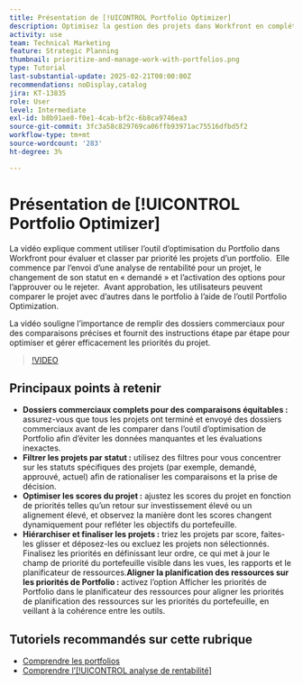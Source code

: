 ```yaml
---
title: Présentation de [!UICONTROL Portfolio Optimizer]
description: Optimisez la gestion des projets dans Workfront en complétant des dossiers commerciaux pour des comparaisons équitables, en filtrant les projets par statut, en ajustant les scores de manière dynamique, en hiérarchisant les projets de manière efficace et en alignant la planification des ressources sur les objectifs du portefeuille.
activity: use
team: Technical Marketing
feature: Strategic Planning
thumbnail: prioritize-and-manage-work-with-portfolios.png
type: Tutorial
last-substantial-update: 2025-02-21T00:00:00Z
recommendations: noDisplay,catalog
jira: KT-13835
role: User
level: Intermediate
exl-id: b8b91ae8-f0e1-4cab-bf2c-6b8ca9746ea3
source-git-commit: 3fc3a58c829769ca06ffb93971ac75516dfbd5f2
workflow-type: tm+mt
source-wordcount: '283'
ht-degree: 3%

---
```


# Présentation de [!UICONTROL Portfolio Optimizer]

La vidéo explique comment utiliser l’outil d’optimisation du Portfolio dans Workfront pour évaluer et classer par priorité les projets d’un portfolio. &#x200B; Elle commence par l’envoi d’une analyse de rentabilité pour un projet, le changement de son statut en « demandé » et l’activation des options pour l’approuver ou le rejeter. &#x200B; Avant approbation, les utilisateurs peuvent comparer le projet avec d’autres dans le portfolio à l’aide de l’outil Portfolio Optimization. &#x200B;

La vidéo souligne l’importance de remplir des dossiers commerciaux pour des comparaisons précises et fournit des instructions étape par étape pour optimiser et gérer efficacement les priorités du projet. &#x200B;

>[!VIDEO](https://video.tv.adobe.com/v/3446275/?quality=12&learn=on&enablevpops)

## Principaux points à retenir

* **Dossiers commerciaux complets pour des comparaisons équitables :** assurez-vous que tous les projets ont terminé et envoyé des dossiers commerciaux avant de les comparer dans l’outil d’optimisation de Portfolio afin d’éviter les données manquantes et les évaluations inexactes. &#x200B;
* **Filtrer les projets par statut :** utilisez des filtres pour vous concentrer sur les statuts spécifiques des projets (par exemple, demandé, approuvé, actuel) afin de rationaliser les comparaisons et la prise de décision. &#x200B;
* **Optimiser les scores du projet :** ajustez les scores du projet en fonction de priorités telles qu’un retour sur investissement élevé ou un alignement élevé, et observez la manière dont les scores changent dynamiquement pour refléter les objectifs du portefeuille. &#x200B;
* **Hiérarchiser et finaliser les projets :** triez les projets par score, faites-les glisser et déposez-les ou excluez les projets non sélectionnés. &#x200B; Finalisez les priorités en définissant leur ordre, ce qui met à jour le champ de priorité du portefeuille visible dans les vues, les rapports et le planificateur de ressources. &#x200B;**Aligner la planification des ressources sur les priorités de Portfolio :** activez l’option Afficher les priorités de Portfolio dans le planificateur des ressources pour aligner les priorités de planification des ressources sur les priorités du portefeuille, en veillant à la cohérence entre les outils. &#x200B;


## Tutoriels recommandés sur cette rubrique

* [Comprendre les portfolios](/help/portfolios-and-programs/overview-of-adobe-workfront-portfolios.md)
* [Comprendre l’[!UICONTROL analyse de rentabilité]](/help/portfolios-and-programs/introduction-to-the-business-case.md)
